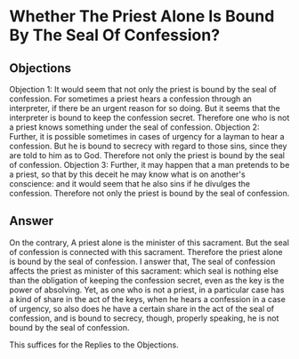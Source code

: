 # Whether The Priest Alone Is Bound By The Seal Of Confession?
## Objections
Objection 1: It would seem that not only the priest is bound by the seal of confession. For sometimes a priest hears a confession through an interpreter, if there be an urgent reason for so doing. But it seems that the interpreter is bound to keep the confession secret. Therefore one who is not a priest knows something under the seal of confession.
Objection 2: Further, it is possible sometimes in cases of urgency for a layman to hear a confession. But he is bound to secrecy with regard to those sins, since they are told to him as to God. Therefore not only the priest is bound by the seal of confession.
Objection 3: Further, it may happen that a man pretends to be a priest, so that by this deceit he may know what is on another's conscience: and it would seem that he also sins if he divulges the confession. Therefore not only the priest is bound by the seal of confession.
## Answer
On the contrary, A priest alone is the minister of this sacrament. But the seal of confession is connected with this sacrament. Therefore the priest alone is bound by the seal of confession.
I answer that, The seal of confession affects the priest as minister of this sacrament: which seal is nothing else than the obligation of keeping the confession secret, even as the key is the power of absolving. Yet, as one who is not a priest, in a particular case has a kind of share in the act of the keys, when he hears a confession in a case of urgency, so also does he have a certain share in the act of the seal of confession, and is bound to secrecy, though, properly speaking, he is not bound by the seal of confession.

This suffices for the Replies to the Objections.
